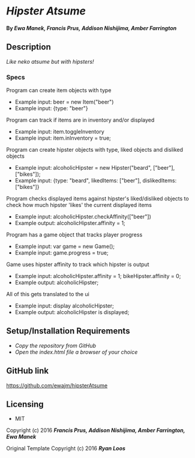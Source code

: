 # _Hipster Atsume_

#### By _Ewa Manek, Francis Prus, Addison Nishijima, Amber Farrington_

## Description

_Like neko atsume but with hipsters!_

### Specs

Program can create item objects with type
* Example input: beer = new Item("beer")
* Example input: {type: "beer"}

Program can track if items are in inventory and/or displayed
* Example input: item.toggleInventory
* Example input: item.inInventory = true;

Program can create hipster objects with type, liked objects and disliked objects
* Example input: alcoholicHipster = new Hipster("beard", ["beer"], ["bikes"]);
* Example input: {type: "beard", likedItems: ["beer"], dislikedItems: ["bikes"]}

Program checks displayed items against hipster's liked/disliked objects to check how much hipster 'likes' the current displayed items
* Example input: alcoholicHipster.checkAffinity(["beer"])
* Example output: alcoholicHipster.affinity = 1;

Program has a game object that tracks player progress
* Example input: var game = new Game();
* Example input: game.progress = true;

Game uses hipster affinity to track which hipster is output
* Example input: alcoholicHipster.affinity = 1; bikeHipster.affinity = 0;
* Example output: alcoholicHipster;

All of this gets translated to the ui
* Example input: display alcoholicHipster;
* Example output: alcoholicHipster is displayed;

## Setup/Installation Requirements

* _Copy the repository from GitHub_
* _Open the index.html file a browser of your choice_

## GitHub link

https://github.com/ewajm/hipsterAtsume

## Licensing

* MIT

Copyright (c) 2016 **_Francis Prus, Addison Nishijima, Amber Farrington, Ewa Manek_**

Original Template Copyright (c) 2016 **_Ryan Loos_**
